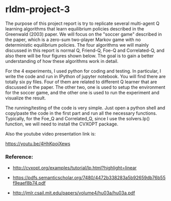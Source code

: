 # rldm-project-3

The purpose of this project report is try to replicate several multi-agent Q learning algorithms that learn equilibrium policies described in the Greenwald (2003) paper.  We will focus on the "soccer game" described in the paper, which is a zero-sum two-player Markov game with no deterministic equilibrium policies. The four algorithms we will mainly discussed in this report is normal Q, Friend-Q, Foe-Q and Correlated-Q, and also there will be four figures shown below. The goal is to gain a better understanding of how these algorithms work in detail.

For the 4 experiments, I used python for coding and testing. In particular, I write the code and run in IPython of jupyter notebook. You will find there are totally six py files. Four of them are related to different Q learner that are discussed in the paper. The other two, one is used to setup the environment for the soccer game, and the other one is used to run the experiment and visualize the result.

The running/testing of the code is very simple. Just open a python shell and copy/paste the code in the first part and run all the necessary functions. Typically, for the Foe_Q and Correlated_Q, since I use the solvers.lp() function, we will need to install the CVXOPT package.

Also the youtube video presentation link is:

https://youtu.be/4HhKpojXews


### Reference: 

*   http://cvxopt.org/examples/tutorial/lp.html?highlight=linear

*  https://pdfs.semanticscholar.org/7480/4472b338283a5b92659db76b55f9eaef8b74.pdf

* http://jmlr.csail.mit.edu/papers/volume4/hu03a/hu03a.pdf




